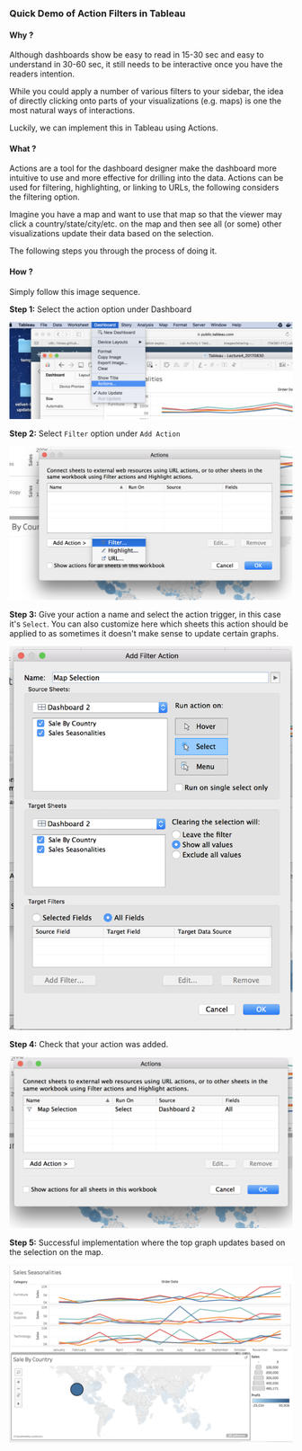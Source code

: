 ### Quick Demo of Action Filters in Tableau


#### Why ?

Although dashboards show be easy to read in 15-30 sec and easy to understand in 30-60 sec, it still needs to be interactive once you have the readers intention.

While you could apply a number of various filters to your sidebar, the idea of directly clicking onto parts of your visualizations (e.g. maps) is one the most natural ways of interactions.

Luckily, we can implement this in Tableau using Actions.

#### What ?

Actions are a tool for the dashboard designer make the dashboard more intuitive to use and more effective for drilling into the data. Actions can be used for filtering, highlighting, or linking to URLs, the following considers the filtering option.

Imagine you have a map and want to use that map so that the viewer may click a country/state/city/etc. on the map and then see all (or some) other visualizations update their data based on the selection.

The following steps you through the process of doing it.

#### How ?

Simply follow this image sequence.

**Step 1:** Select the action option under Dashboard

![Step 1](images/Tableau_Action_Filter_1.png)

**Step 2:** Select `Filter` option under `Add Action`

![Step 2](images/Tableau_Action_Filter_2.png)

**Step 3:** Give your action a name and select the action trigger, in this case it's `Select`. You can also customize here which sheets this action should be applied to as sometimes it doesn't make sense to update certain graphs.

![Step 3](images/Tableau_Action_Filter_3.png)

**Step 4:** Check that your action was added. 

![Step 4](images/Tableau_Action_Filter_4.png)

**Step 5:** Successful implementation where the top graph updates based on the selection on the map.

![Step 5](images/Tableau_Action_Filter_5.png)
